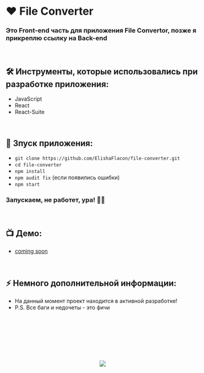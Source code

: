 <h1> 
     ❤️ File Converter
</h1>

<h3>
Это Front-end часть для приложения File Convertor, позже я прикреплю ссылку на Back-end
</h3>


</br>



<h2>
  🛠️ Инструменты, которые использовались при разработке приложения:
</h2>

- JavaScript
- React
- React-Suite



</br>



<h2>
  🚀 Зпуск приложения:
</h2>

- `git clone https://github.com/ElishaFlacon/file-converter.git`
- `cd file-converter`
- `npm install`
- `npm audit fix` (если появились ошибки)
- `npm start`
<h3>
    Запускаем, не работет, ура! 🗿🚬
</h3>



</br>



<h2>
 📺 Демо:
</h2>

- <a href="https://elishaflacon.github.io/">coming soon</a>



</br>



<h2>
⚡ Немного дополнительной информации:
</h2>

- На данный момент проект находится в активной разработке!
- P.S. Все баги и недочеты - это фичи




<br/>
<br/>
<br/>
<br/>
<br/>
<br/>



<p align="center">
  <img src="https://capsule-render.vercel.app/api?type=waving&color=d179b8&height=64&section=footer"/>
</p>
